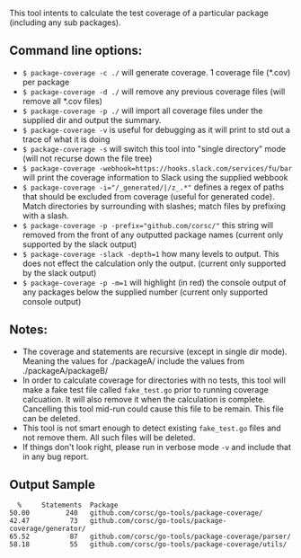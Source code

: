 This tool intents to calculate the test coverage of a particular package (including any sub packages).

## Command line options:

* `$ package-coverage -c ./` will generate coverage.  1 coverage file (*.cov) per package
* `$ package-coverage -d ./` will remove any previous coverage files (will remove all *.cov files)
* `$ package-coverage -p ./` will import all coverage files under the supplied dir and output the summary.
* `$ package-coverage -v` is useful for debugging as it will print to std out a trace of what it is doing
* `$ package-coverage -s` will switch this tool into "single directory" mode (will not recurse down the file tree)
* `$ package-coverage -webhook=https://hooks.slack.com/services/fu/bar` will print the coverage information to Slack using the supplied webbook
* `$ package-coverage -i="/_generated/|/z_.*"` defines a regex of paths that should be excluded from coverage (useful for generated code). Match directories by surrounding with slashes; match files by prefixing with a slash.
* `$ package-coverage -p -prefix="github.com/corsc/"` this string will removed from the front of any outputted package names (current only supported by the slack output)
* `$ package-coverage -slack -depth=1` how many levels to output.  This does not effect the calculation only the output. (current only supported by the slack output)
* `$ package-coverage -p -m=1` will highlight (in red) the console output of any packages below the supplied number (current only supported console output)

## Notes:
* The coverage and statements are recursive (except in single dir mode).  Meaning the values for ./packageA/ include the values from ./packageA/packageB/
* In order to calculate coverage for directories with no tests, this tool will make a fake test file called `fake_test.go` prior to running coverage calcuation.  It will also remove it when the calculation is complete.  Cancelling this tool mid-run could cause this file to be remain.  This file can be deleted.
* This tool is not smart enough to detect existing `fake_test.go` files and not remove them.  All such files will be deleted.
* If things don't look right, please run in verbose mode `-v` and include that in any bug report.

## Output Sample
```
  %		Statements	Package
50.00		  240	github.com/corsc/go-tools/package-coverage/
42.47		   73	github.com/corsc/go-tools/package-coverage/generator/
65.52		   87	github.com/corsc/go-tools/package-coverage/parser/
58.18		   55	github.com/corsc/go-tools/package-coverage/utils/
```
